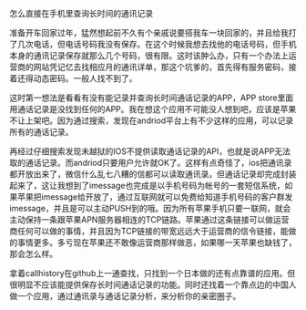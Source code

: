 
怎么直接在手机里查询长时间的通讯记录

准备开车回家过年，猛然想起前不久有个亲戚说要搭我车一块回家的，并且给我打了几次电话，但电话号码我没有保存。在这个时候我想去找他的电话号码，但手机本身的通讯记录保存就那么几个号码，很有限。这时该肿么办，只有一个办法上运营商的网站凭记忆去找相应月的通讯详单，那这个坑爹的，首先得有服务密码，接着还得动态密码。一般人找不到了。

这时第一想法是看看有没有能记录并查询长时间通话记录的APP，APP store里面用通话记录是没找到任何的APP。我在想这个应用不可能没人想到吧，应该是苹果不让上架吧。因为通过搜索，发现在andriod平台上有不少这样的应用，可以记录所有的通话记录。

再经过仔细搜索发现未越狱的IOS不提供读取通话记录的API，也就是说APP无法取的通话记录。而andriod只要用户允许就OK了。这样有点奇怪了，ios把通讯录都开放出来了，微信什么乱七八糟的信都可以读取通讯录。但通话记录却完成封装起来了，这让我想到了imessage也完成是以手机号码为帐号的一套短信系统，如果苹果把imessage给开放了，通过互联网就可以免费给知道手机号码的客户群发imessage，并且是可以主动PUSH到的哦。因为所有苹果手机只要一联网，就会主动保持一条跟苹果APN服务器相连的TCP链路。苹果通过这条链接可以做运营商任何可以做的事情，并且因为TCP链接的带宽远远大于运营商的信令链接，能做的事情更多。多亏现在苹果还不敢像运营商那样做恶，如果哪一天苹果也缺钱了，那会怎么样。

拿着callhistory在github上一通查找，只找到一个日本做的还有点靠谱的应用。但很明显不应该能提供保存长时间通话记录的功能。同时还找着一个靠点边的中国人做一个应用，通过通讯录与通话记录分析，来分析你的亲密圈子。